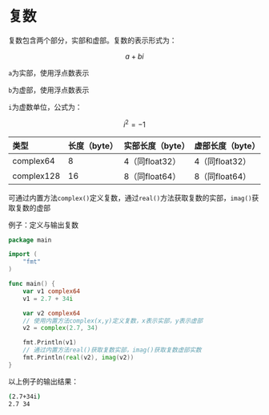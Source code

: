 # 复数

复数包含两个部分，实部和虚部。复数的表示形式为：

$$
a + bi
$$

`a`为实部，使用浮点数表示

`b`为虚部，使用浮点数表示

`i`为虚数单位，公式为：

$$
i ^ 2 =  -1
$$

| 类型 | 长度（byte） | 实部长度（byte） | 虚部长度（byte） |
| :--- | :--- | :--- | :--- |
| complex64 | 8 | 4（同float32） | 4（同float32） |
| complex128 | 16 | 8（同float64） | 8（同float64） |

可通过内置方法`complex()`定义复数，通过`real()`方法获取复数的实部，`imag()`获取复数的虚部

例子：定义与输出复数

```go
package main

import (
	"fmt"
)

func main() {
	var v1 complex64
	v1 = 2.7 + 34i

	var v2 complex64
	// 使用内置方法complex(x,y)定义复数，x表示实部，y表示虚部
	v2 = complex(2.7, 34)

	fmt.Println(v1)
	// 通过内置方法real()获取复数实部，imag()获取复数虚部实数
	fmt.Println(real(v2), imag(v2))
}
```

以上例子的输出结果：

```bash
(2.7+34i)
2.7 34
```

